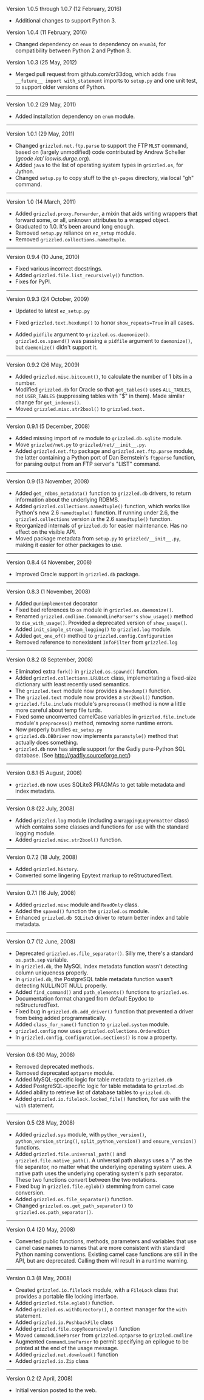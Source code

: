 Version 1.0.5 through 1.0.7 (12 February, 2016)

- Additional changes to support Python 3.

Version 1.0.4 (11 February, 2016)

- Changed dependency on `enum` to dependency on `enum34`, for compatibility
  between Python 2 and Python 3.

Version 1.0.3 (25 May, 2012)

- Merged pull request from github.com/cr33dog, which adds
  `from __future__ import with_statement` imports to `setup.py` and
  one unit test, to support older versions of Python.

---------------------------------------------------------------------------
Version 1.0.2 (29 May, 2011)

* Added installation dependency on `enum` module.

---------------------------------------------------------------------------
Version 1.0.1 (29 May, 2011)

* Changed `grizzled.net.ftp.parse` to support the FTP `MLST` command,
  based on (largely unmodified) code contributed by Andrew Scheller
  (*gcode /at/ loowis.durge.org*).
* Added `java` to the list of operating system types in `grizzled.os`,
  for Jython.
* Changed `setup.py` to copy stuff to the `gh-pages` directory, via local
  "gh" command.

---------------------------------------------------------------------------
Version 1.0 (14 March, 2011)

* Added `grizzled.proxy.Forwarder`, a mixin that aids writing wrappers that
  forward some, or all, unknown attributes to a wrapped object.
* Graduated to 1.0. It's been around long enough.
* Removed `setup.py` reliance on `ez_setup` module.
* Removed `grizzled.collections.namedtuple`.

---------------------------------------------------------------------------
Version 0.9.4 (10 June, 2010)

* Fixed various incorrect docstrings.
* Added `grizzled.file.list_recursively()` function.
* Fixes for PyPI.

---------------------------------------------------------------------------
Version 0.9.3 (24 October, 2009)

* Updated to latest `ez_setup.py`
* Fixed `grizzled.text.hexdump()` to honor `show_repeats=True` in all cases.

* Added `pidfile` argument to `grizzled.os.daemonize()`. `grizzled.os.spawnd()`
  was passing a `pidfile` argument to `daemonize()`, but `daemonize()`
  didn't support it.

---------------------------------------------------------------------------
Version 0.9.2 (26 May, 2009)

* Added `grizzled.misc.bitcount()`, to calculate the number of 1 bits in a
  number.
* Modified `grizzled.db` for Oracle so that `get_tables()` uses `ALL_TABLES`,
  not `USER_TABLES` (suppressing tables with "$" in them). Made similar change
  for `get_indexes()`.
* Moved `grizzled.misc.str2bool()` to `grizzled.text.`

---------------------------------------------------------------------------
Version 0.9.1 (5 December, 2008)

* Added missing import of `re` module to `grizzled.db.sqlite` module.
* Move `grizzled/net.py` to `grizzled/net/__init__.py`.
* Added `grizzled.net.ftp` package and `grizzled.net.ftp.parse` module, the
  latter containing a Python port of Dan Bernstein's `ftpparse` function,
  for parsing output from an FTP server's "LIST" command.

---------------------------------------------------------------------------
Version 0.9 (13 November, 2008)

* Added `get_rdbms_metadata()` function to `grizzled.db` drivers, to return
  information about the underlying RDBMS.
* Added `grizzled.collections.namedtuple()` function, which works like
  Python's new 2.6 `namedtuple()` function. If running under 2.6, the
  `grizzled.collections` version *is* the 2.6 `namedtuple()` function.
* Reorganized internals of `grizzled.db` for easier maintenance. Has no
  effect on the visible API.
* Moved package metadata from `setup.py` to `grizzled/__init__.py`, making
  it easier for other packages to use.

---------------------------------------------------------------------------
Version 0.8.4 (4 November, 2008)

* Improved Oracle support in `grizzled.db` package.

---------------------------------------------------------------------------
Version 0.8.3 (1 November, 2008)

* Added `@unimplemented` decorator
* Fixed bad references to `os` module in `grizzled.os.daemonize()`.
* Renamed `grizzled.cmdline.CommandLineParser's` `show_usage()` method to
  `die_with_usage()`. Provided a deprecated version of `show_usage()`.
* Added `init_simple_stream_logging()` to `grizzled.log` module.
* Added `get_one_of()` method to `grizzled.config.Configuration`
* Removed reference to nonexistent `InfoFilter` from `grizzled.log`

---------------------------------------------------------------------------
Version 0.8.2 (8 September, 2008)

* Eliminated extra `fork()` in `grizzled.os.spawnd()` function.
* Added `grizzled.collections.LRUDict` class, implementating a fixed-size
  dictionary with least recently used semantics.
* The `grizzled.text` module now provides a `hexdump()` function.
* The `grizzled.text` module now provides a `str2bool()` function.
* `grizzled.file.include` module's `preprocess()` method is now a little more
  careful about temp file turds.
* Fixed some unconverted camelCase variables in `grizzled.file.include`
  module's `preprocess()` method, removing some runtime errors.
* Now properly bundles `ez_setup.py`
* `grizzled.db.DBDriver` now implements `paramstyle()` method that actually
  does something.
* `grizzled.db` now has simple support for the Gadly pure-Python SQL
  database. (See http://gadfly.sourceforge.net/)

---------------------------------------------------------------------------
Version 0.8.1 (5 August, 2008)

* `grizzled.db` now uses SQLite3 PRAGMAs to get table metadata and index
  metadata.

---------------------------------------------------------------------------
Version 0.8 (22 July, 2008)

* Added `grizzled.log` module (including a `WrappingLogFormatter` class)
  which contains some classes and functions for use with the standard
  logging module.
* Added `grizzled.misc.str2bool()` function.

---------------------------------------------------------------------------
Version 0.7.2 (18 July, 2008)

* Added `grizzled.history`.
* Converted some lingering Epytext markup to reStructuredText.

---------------------------------------------------------------------------
Version 0.7.1 (16 July, 2008)

* Added `grizzled.misc` module and `ReadOnly` class.
* Added the `spawnd()` function the `grizzled.os` module.
* Enhanced `grizzled.db SQLite3` driver to return better index and table
  metadata.

---------------------------------------------------------------------------
Version 0.7 (12 June, 2008)

* Deprecated `grizzled.os.file_separator()`. Silly me, there's a standard
  `os.path.sep` variable.
* In `grizzled.db`, the MySQL index metadata function wasn't detecting column
  uniqueness properly.
* In `grizzled.db`, the PostgreSQL table metadata function wasn't detecting
  NULL/NOT NULL properly.
* Added `find_command()` and `path_elements()` functions to `grizzled.os`.
* Documentation format changed from default Epydoc to reStructuredText.
* Fixed bug in `grizzled.db.add_driver()` function that prevented a driver
  from being added programmatically.
* Added `class_for_name()` function to `grizzled.system` module.
* `grizzled.config` now uses `grizzled.collections.OrderedDict`
* In `grizzled.config`, `Configuration.sections()` is now a property.

---------------------------------------------------------------------------
Version 0.6 (30 May, 2008)

* Removed deprecated methods.
* Removed deprecated `optparse` module.
* Added MySQL-specific logic for table metadata to `grizzled.db`
* Added PostgreSQL-specific logic for table metadata to `grizzled.db`
* Added ability to retrieve list of database tables to `grizzled.db`.
* Added `grizzled.io.filelock.locked_file()` function, for use with the
  `with` statement.

---------------------------------------------------------------------------

Version 0.5 (28 May, 2008)

* Added `grizzled.sys` module, with `python_version()`,
  `python_version_string()`, `split_python_version()` and
  `ensure_version()` functions.
* Added `grizzled.file.universal_path()` and `grizzled.file.native_path()`.
  A universal path always uses a '/' as the file separator, no matter what
  the underlying operating system uses. A native path uses the underlying
  operating system's path separator. These two functions convert between the
  two notations.
* Fixed bug in `grizzled.file.eglob()` stemming from camel case conversion.
* Added `grizzled.os.file_separator()` function.
* Changed `grizzled.os.get_path_separator()` to `grizzled.os.path_separator()`.

---------------------------------------------------------------------------

Version 0.4 (20 May, 2008)

* Converted public functions, methods, parameters and variables that use
  camel case names to names that are more consistent with standard Python
  naming conventions. Existing camel case functions are still in the API,
  but are deprecated. Calling them will result in a runtime warning.

---------------------------------------------------------------------------

Version 0.3 (8 May, 2008)

* Created `grizzled.io.filelock` module, with a `FileLock` class that
  provides a portable file locking interface.
* Added `grizzled.file.eglob()` function.
* Added `grizzled.os.withDirectory()`, a context manager for the `with`
  statement.
* Added `grizzled.io.PushbackFile` class
* Added `grizzled.file.copyRecursively()` function
* Moved `CommandLineParser` from `grizzled.optparse` to `grizzled.cmdline`
* Augmented `CommandLineParser` to permit specifying an epilogue to be printed
  at the end of the usage message.
* Added `grizzled.net.download()` function
* Added `grizzled.io.Zip` class

---------------------------------------------------------------------------

Version 0.2 (2 April, 2008)

* Initial version posted to the web.
